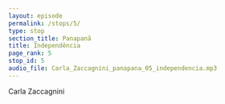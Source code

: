 ```yaml
---
layout: episode
permalink: /stops/5/
type: stop
section_title: Panapanã
title: Independência
page_rank: 5
stop_id: 5
audio_file: Carla_Zaccagnini_panapana_05_independencia.mp3
---
```

Carla Zaccagnini